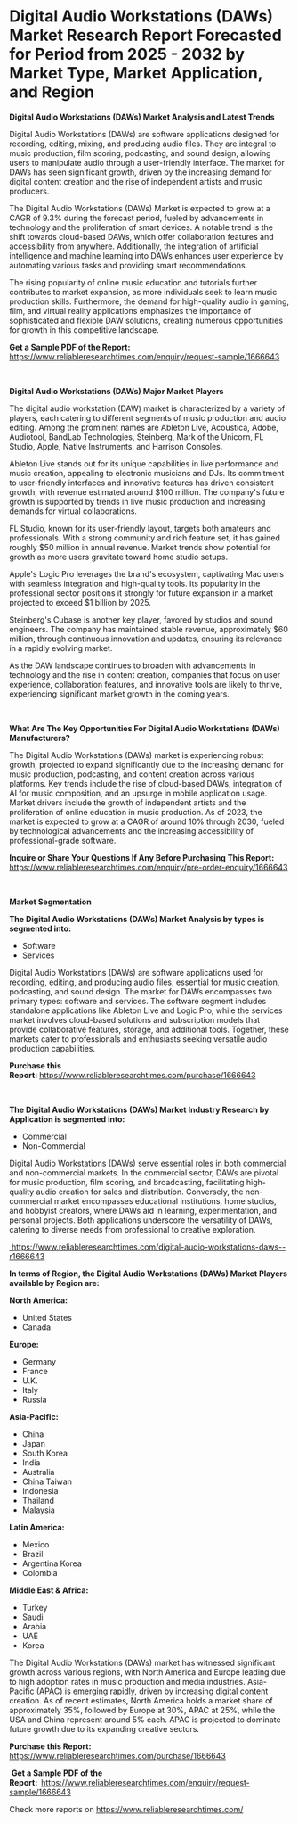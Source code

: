 <p><h1>Digital Audio Workstations (DAWs) Market Research Report Forecasted for Period from 2025 -  2032 by Market Type, Market Application, and Region</h1></p><p><strong>Digital Audio Workstations (DAWs) Market Analysis and Latest Trends</strong></p>
<p><p>Digital Audio Workstations (DAWs) are software applications designed for recording, editing, mixing, and producing audio files. They are integral to music production, film scoring, podcasting, and sound design, allowing users to manipulate audio through a user-friendly interface. The market for DAWs has seen significant growth, driven by the increasing demand for digital content creation and the rise of independent artists and music producers.</p><p>The Digital Audio Workstations (DAWs) Market is expected to grow at a CAGR of 9.3% during the forecast period, fueled by advancements in technology and the proliferation of smart devices. A notable trend is the shift towards cloud-based DAWs, which offer collaboration features and accessibility from anywhere. Additionally, the integration of artificial intelligence and machine learning into DAWs enhances user experience by automating various tasks and providing smart recommendations.</p><p>The rising popularity of online music education and tutorials further contributes to market expansion, as more individuals seek to learn music production skills. Furthermore, the demand for high-quality audio in gaming, film, and virtual reality applications emphasizes the importance of sophisticated and flexible DAW solutions, creating numerous opportunities for growth in this competitive landscape.</p></p>
<p><strong>Get a Sample PDF of the Report:&nbsp;</strong> <a href="https://www.reliableresearchtimes.com/enquiry/request-sample/1666643?utm_campaign=3016&utm_medium=2&utm_source=Github&utm_content=ia&utm_term=11032025&utm_id=digital-audio-workstations-daws">https://www.reliableresearchtimes.com/enquiry/request-sample/1666643</a></p>
<p>&nbsp;</p>
<p><strong>Digital Audio Workstations (DAWs) Major Market Players</strong></p>
<p><p>The digital audio workstation (DAW) market is characterized by a variety of players, each catering to different segments of music production and audio editing. Among the prominent names are Ableton Live, Acoustica, Adobe, Audiotool, BandLab Technologies, Steinberg, Mark of the Unicorn, FL Studio, Apple, Native Instruments, and Harrison Consoles.</p><p>Ableton Live stands out for its unique capabilities in live performance and music creation, appealing to electronic musicians and DJs. Its commitment to user-friendly interfaces and innovative features has driven consistent growth, with revenue estimated around $100 million. The company's future growth is supported by trends in live music production and increasing demands for virtual collaborations.</p><p>FL Studio, known for its user-friendly layout, targets both amateurs and professionals. With a strong community and rich feature set, it has gained roughly $50 million in annual revenue. Market trends show potential for growth as more users gravitate toward home studio setups.</p><p>Apple's Logic Pro leverages the brand's ecosystem, captivating Mac users with seamless integration and high-quality tools. Its popularity in the professional sector positions it strongly for future expansion in a market projected to exceed $1 billion by 2025.</p><p>Steinberg's Cubase is another key player, favored by studios and sound engineers. The company has maintained stable revenue, approximately $60 million, through continuous innovation and updates, ensuring its relevance in a rapidly evolving market.</p><p>As the DAW landscape continues to broaden with advancements in technology and the rise in content creation, companies that focus on user experience, collaboration features, and innovative tools are likely to thrive, experiencing significant market growth in the coming years.</p></p>
<p>&nbsp;</p>
<p><strong>What Are The Key Opportunities For Digital Audio Workstations (DAWs) Manufacturers?</strong></p>
<p><p>The Digital Audio Workstations (DAWs) market is experiencing robust growth, projected to expand significantly due to the increasing demand for music production, podcasting, and content creation across various platforms. Key trends include the rise of cloud-based DAWs, integration of AI for music composition, and an upsurge in mobile application usage. Market drivers include the growth of independent artists and the proliferation of online education in music production. As of 2023, the market is expected to grow at a CAGR of around 10% through 2030, fueled by technological advancements and the increasing accessibility of professional-grade software.</p></p>
<p><strong>Inquire or Share Your Questions If Any Before Purchasing This Report:</strong> <a href="https://www.reliableresearchtimes.com/enquiry/pre-order-enquiry/1666643?utm_campaign=3016&utm_medium=2&utm_source=Github&utm_content=ia&utm_term=11032025&utm_id=digital-audio-workstations-daws">https://www.reliableresearchtimes.com/enquiry/pre-order-enquiry/1666643</a></p>
<p>&nbsp;</p>
<p><strong>Market Segmentation</strong></p>
<p><strong>The Digital Audio Workstations (DAWs) Market Analysis by types is segmented into:</strong></p>
<p><ul><li>Software</li><li>Services</li></ul></p>
<p><p>Digital Audio Workstations (DAWs) are software applications used for recording, editing, and producing audio files, essential for music creation, podcasting, and sound design. The market for DAWs encompasses two primary types: software and services. The software segment includes standalone applications like Ableton Live and Logic Pro, while the services market involves cloud-based solutions and subscription models that provide collaborative features, storage, and additional tools. Together, these markets cater to professionals and enthusiasts seeking versatile audio production capabilities.</p></p>
<p><strong>Purchase this Report:&nbsp;</strong><a href="https://www.reliableresearchtimes.com/purchase/1666643?utm_campaign=3016&utm_medium=2&utm_source=Github&utm_content=ia&utm_term=11032025&utm_id=digital-audio-workstations-daws">https://www.reliableresearchtimes.com/purchase/1666643</a></p>
<p>&nbsp;</p>
<p><strong>The Digital Audio Workstations (DAWs) Market Industry Research by Application is segmented into:</strong></p>
<p><ul><li>Commercial</li><li>Non-Commercial</li></ul></p>
<p><p>Digital Audio Workstations (DAWs) serve essential roles in both commercial and non-commercial markets. In the commercial sector, DAWs are pivotal for music production, film scoring, and broadcasting, facilitating high-quality audio creation for sales and distribution. Conversely, the non-commercial market encompasses educational institutions, home studios, and hobbyist creators, where DAWs aid in learning, experimentation, and personal projects. Both applications underscore the versatility of DAWs, catering to diverse needs from professional to creative exploration.</p></p>
<p><a href="https://www.reliableresearchtimes.com/digital-audio-workstations-daws--r1666643?utm_campaign=3016&utm_medium=2&utm_source=Github&utm_content=ia&utm_term=11032025&utm_id=digital-audio-workstations-daws">&nbsp;https://www.reliableresearchtimes.com/digital-audio-workstations-daws--r1666643</a></p>
<p><strong>In terms of Region, the Digital Audio Workstations (DAWs) Market Players available by Region are:</strong></p>
<p>
    <p> <strong> North America: </strong>
        <ul>
            <li>United States</li>
            <li>Canada</li>
        </ul>
        </p> 
    <p> <strong> Europe: </strong>
        <ul>
            <li>Germany</li>
            <li>France</li>
            <li>U.K.</li>
            <li>Italy</li>
            <li>Russia</li>
        </ul>
        </p> 
    <p> <strong> Asia-Pacific: </strong>
        <ul>
            <li>China</li>
            <li>Japan</li>
            <li>South Korea</li>
            <li>India</li>
            <li>Australia</li>
            <li>China Taiwan</li>
            <li>Indonesia</li>
            <li>Thailand</li>
            <li>Malaysia</li>
        </ul>
        </p> 
    <p> <strong> Latin America: </strong>
        <ul>
            <li>Mexico</li>
            <li>Brazil</li>
            <li>Argentina Korea</li>
            <li>Colombia</li>
        </ul>
        </p> 
    <p> <strong> Middle East & Africa: </strong>
        <ul>
            <li>Turkey</li>
            <li>Saudi</li>
            <li>Arabia</li>
            <li>UAE</li>
            <li>Korea</li>
        </ul>
    </p>
    </p>
<p><p>The Digital Audio Workstations (DAWs) market has witnessed significant growth across various regions, with North America and Europe leading due to high adoption rates in music production and media industries. Asia-Pacific (APAC) is emerging rapidly, driven by increasing digital content creation. As of recent estimates, North America holds a market share of approximately 35%, followed by Europe at 30%, APAC at 25%, while the USA and China represent around 5% each. APAC is projected to dominate future growth due to its expanding creative sectors.</p></p>
<p><strong>Purchase this Report: </strong><a href="https://www.reliableresearchtimes.com/purchase/1666643?utm_campaign=3016&utm_medium=2&utm_source=Github&utm_content=ia&utm_term=11032025&utm_id=digital-audio-workstations-daws">https://www.reliableresearchtimes.com/purchase/1666643</a></p>
<p>&nbsp;<strong>Get a Sample PDF of the Report:&nbsp;&nbsp;</strong><a href="https://www.reliableresearchtimes.com/enquiry/request-sample/1666643?utm_campaign=3016&utm_medium=2&utm_source=Github&utm_content=ia&utm_term=11032025&utm_id=digital-audio-workstations-daws">https://www.reliableresearchtimes.com/enquiry/request-sample/1666643</a></p>
<p><strong></strong></p>
<p>Check more reports on <a href="https://www.reliableresearchtimes.com/?utm_campaign=3016&utm_medium=2&utm_source=Github&utm_content=ia&utm_term=11032025&utm_id=digital-audio-workstations-daws">https://www.reliableresearchtimes.com/</a></p>